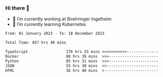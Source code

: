 ### Hi there 👋
- 🔭 I’m currently working at Boehringer Ingelheim
- 🌱 I’m currently learning Kubernetes

 
<!--START_SECTION:waka-->

```txt
From: 01 January 2023 - To: 18 December 2023

Total Time: 657 hrs 40 mins

TypeScript                 276 hrs 33 mins >>>>>>>>>>>--------------   42.05 %
Docker                     88 hrs 39 mins  >>>----------------------   13.48 %
Python                     85 hrs 31 mins  >>>----------------------   13.00 %
JSON                       55 hrs 30 mins  >>-----------------------   08.44 %
HTML                       36 hrs 40 mins  >------------------------   05.58 %
```

<!--END_SECTION:waka-->

 
